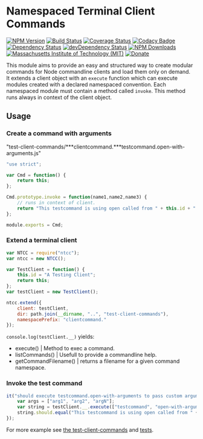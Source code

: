 # Namespaced Terminal Client Commands

[![NPM Version](http://img.shields.io/npm/v/ntcc.svg)](https://www.npmjs.org/package/ntcc)
[![Build Status](https://travis-ci.org/s-a/ntcc.svg)](https://travis-ci.org/s-a/ntcc)
[![Coverage Status](https://coveralls.io/repos/github/s-a/ntcc/badge.svg?branch=master)](https://coveralls.io/github/s-a/ntcc?branch=master)
[![Codacy Badge](https://api.codacy.com/project/badge/grade/aa13c5d671c34f5484564485051696a0)](https://www.codacy.com/app/stephanahlf/ntcc)
[![Dependency Status](https://david-dm.org/s-a/ntcc.svg)](https://david-dm.org/s-a/ntcc)
[![devDependency Status](https://david-dm.org/s-a/ntcc/dev-status.svg)](https://david-dm.org/s-a/ntcc#info=devDependencies)
[![NPM Downloads](https://img.shields.io/npm/dm/ntcc.svg)](https://www.npmjs.org/package/ntcc)
[![Massachusetts Institute of Technology (MIT)](https://s-a.github.io/license/img/mit.svg)](/LICENSE.md#mit)
[![Donate](http://s-a.github.io/donate/donate.svg)](http://s-a.github.io/donate/)


This module aims to provide an easy and structured way to create modular commands for Node commandline clients and load them only on demand.  
It extends a client object with an ```execute``` function which can execute modules created with a declared namespaced convention. Each namespaced module must contain a method called ```invoke```. This method runs always in context of the client object.


## Usage


### Create a command with arguments 

"test-client-commands/***clientcommand.***testcommand.open-with-arguments.js"   

```javascript
"use strict";

var Cmd = function() {
	return this;
};

Cmd.prototype.invoke = function(name1,name2,name3) {
	// runs in context of client.
	return "This testcommand is using open called from " + this.id + " (" + name1 + "," + name2 + "," + name3 + ")";
};

module.exports = Cmd;
```


### Extend a terminal client
```javascript
var NTCC = require("ntcc");
var ntcc = new NTCC();

var TestClient = function() {
	this.id = "A Testing Client";
	return this;
};
var testClient = new TestClient();

ntcc.extend({
	client: testClient,
	dir: path.join(__dirname, "..", "test-client-commands"),
	namespacePrefix: "clientcommand."
});
```



```console.log(testClient.__)``` yields:  

- execute() | Method to exec a command.
- listCommands() | Usefull to provide a commandline help.
- getCommandFilename() | returns a filename for a given command namespace.



### Invoke the test command
```javascript
it("should execute testcommand.open-with-arguments to pass custom arguments", function() {
	var args = ["arg1", "arg2", "argN"];
	var string = testClient.__.execute(["testcommand", "open-with-arguments"], args);
	string.should.equal("This testcommand is using open called from " + testClient.id + " (" + args.join(",") + ")");
});
```


For more example see [the test-client-commands](/test-client-commands) and [tests](tests).